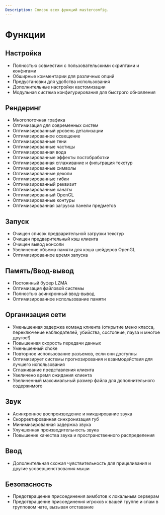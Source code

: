 ```yaml
---
Description: Список всех функций mastercomfig.
---
```

# Функции

## Настройка

* Полностью совместим с пользовательскими скриптами и конфигами
* Обширные комментарии для различных опций
* Предустановки для удобства использования
* Дополнительные настройки кастомизации
* Модульная система конфигурирования для быстрого обновления

## Рендеринг

* Многопоточная графика
* Оптимизация для современных систем
* Оптимизированный уровень детализации
* Оптимизированное освещение
* Оптимизированные тени
* Оптимизированные частицы
* Оптимизированная вода
* Оптимизированные эффекты постобработки
* Оптимизированная сглаживание и фильтрация текстур
* Оптимизированные символы
* Оптимизированные деколи
* Оптимизированные гибки
* Оптимизированный реквизит
* Оптимизированные канаты
* Оптимизированный OpenGL
* Оптимизированные контуры
* Оптимизированная загрузка панели предметов

## Запуск

* Очищен список предварительной загрузки текстур
* Очищен предварительный кэш клиента
* Очищен вывод консоли
* Увеличение объема памяти для кэша шейдеров OpenGL
* Оптимизированное время запуска

## Память/Ввод-вывод

* Постоянный буфер LZMA
* Оптимизация файловой системы
* Полностью асинхронный ввод-вывод
* Оптимизированное использование памяти

## Организация сети

* Уменьшенная задержка команд клиента (открытие меню класса, переключение наблюдателей, убийства, состояние, пауза и многое другое!)
* Повышенная скорость передачи данных
* Уменьшенный choke
* Повторное использование разъемов, если они доступны
* Оптимизирует системы прогнозирования и взаимодействия для лучшего использования
* Сглаживание представления клиента
* Увеличено время ожидания клиента
* Увеличенный максимальный размер файла для дополнительного содержимого

## Звук

* Асинхронное воспроизведение и микширование звука
* Скорректированная синхронизация губ
* Минимизированная задержка звука
* Улучшенная производительность звука
* Повышение качества звука и пространственного распределения

## Ввод

* Дополнительная схожая чувствительность для прицеливания и другие усовершенствования мыши

## Безопасность

* Предотвращение присоединения аимботов к локальным серверам
* Предотвращение присоединения игроков к вашей группе и спам в групповом чате, вызывая отставание